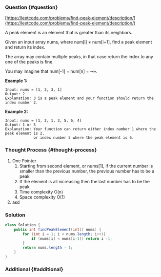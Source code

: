 ### Question {#question}

[https://leetcode.com/problems/find-peak-element/description/](https://leetcode.com/problems/find-peak-element/description/)

A peak element is an element that is greater than its neighbors.

Given an input array nums, where num\[i\] ≠ num\[i+1\], find a peak element and return its index.

The array may contain multiple peaks, in that case return the index to any one of the peaks is fine.

You may imagine that num\[-1\] = num\[n\] = -∞.

**Example 1:**

```
Input: nums = [1, 2, 3, 1]
Output: 2
Explanation: 3 is a peak element and your function should return the index number 2.
```

**Example 2:**

```
Input: nums = [1, 2, 1, 3, 5, 6, 4]
Output: 1 or 5 
Explanation: Your function can return either index number 1 where the peak element is 2, 
             or index number 5 where the peak element is 6.
```

### Thought Process {#thought-process}

1. One Pointer
   1. Starting from second element, or nums\[1\], if the current number is smaller than the previous number, the previous number has to be a peak
   2. If the element is all increasing then the last number has to be the peak
   3. Time complexity O\(n\)
   4. Space complexity O\(1\)
2. asd

### Solution

```java
class Solution {
    public int findPeakElement(int[] nums) {
        for (int i = 1; i < nums.length; i++){
            if (nums[i] < nums[i-1]) return i -1;
        }
        return nums.length - 1;
    }
}
```

### Additional {#additional}



